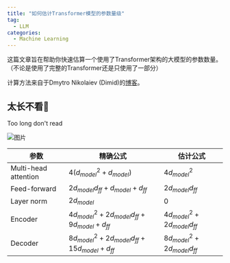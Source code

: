 ```yaml
---
title: "如何估计Transformer模型的参数量级"
tag:
  - LLM
categories:
  - Machine Learning
---
```


这篇文章旨在帮助你快速估算一个使用了Transformer架构的大模型的参数数量。（不论是使用了完整的Transformer还是只使用了一部分）

计算方法来自于Dmytro Nikolaiev (Dimid)的[博客](https://towardsdatascience.com/how-to-estimate-the-number-of-parameters-in-transformer-models-ca0f57d8dff0)。

## 太长不看🙈

Too long don't read

![图片](https://segmentfault.com/img/remote/1460000043888826)

| 参数                 | 精确公式                                           | 估计公式                        |
| -------------------- | -------------------------------------------------- | ------------------------------- |
| Multi-head attention | $4(d_{model}^2+d_{model})$                         | $4d_{model}^2$                  |
| Feed-forward         | $2d_{model}d_{ff}+d_{model}+d_{ff}$                | $2d_{model}d_{ff}$              |
| Layer norm           | $2 d_{model}$                                      | 0                               |
| Encoder              | $4d_{model}^2+2d_{model}d_{ff}+9d_{model}+d_{ff}$  | $4d_{model}^2+2d_{model}d_{ff}$ |
| Decoder              | $8d_{model}^2+2d_{model}d_{ff}+15d_{model}+d_{ff}$ | $8d_{model}^2+2d_{model}d_{ff}$ |

